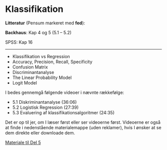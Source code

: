 # Klassifikation

**Litteratur** (Pensum markeret med **fed**):

**Backhaus**: Kap 4 og 5 (5.1 – 5.2)

SPSS: Kap 16

---

- Klassifikation vs Regression
- Accuracy, Precision, Recall, Specificity
- Confusion Matrix
- Discriminantanalyse
- The Linear Probability Model
- Logit Model

I bedes gennemgå følgende videoer i nævnte rækkefølge:

- 5.1 Diskriminantanalyse (36:06)
- 5.2 Logistisk Regression (27:39)
- 5.3 Evaluering af klassifikationsalgoritmer (24:35)

Det er op til jer, om I læser først eller ser videoerne først. Videoerne er også at finde i nedenstående materialemappe (uden reklamer), hvis I ønsker at se dem direkte eller downloade dem.

[Materiale til Del 5](https://viaucdk-my.sharepoint.com/:f:/g/personal/rib_viauc_dk/EhfNhkZ6rKVDlMUYKOEHJ7oBlK-ypK469UiSGE9ZZGXH1g?e=8HbMqg)
